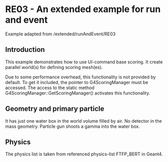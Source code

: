 # RE03 - An extended example for run and event

Example adapted from /extended/runAndEvent/RE03

## Introduction

This example demonstrates how to use UI-command base scoring. It create parallel world(s) for defining scoring mesh(es).

Due to some performance overhead, this functionality is not 
provided by default. To get it included, the pointer to 
G4ScoringManager must be accessed. The access to the static 
method G4ScoringManager::GetScoringManager() activates this 
functionality. 

## Geometry and primary particle
It has just one water box in the world volume filled by air.
No detector in the mass geometry. Particle gun shoots a gamma
into the water box.

## Physics
The physics list is taken from referenced physics-list FTFP_BERT
in Geant4.
